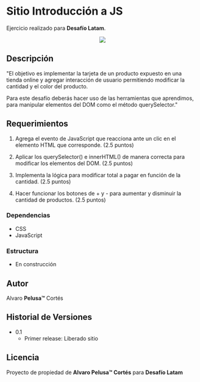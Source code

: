 # Sitio Introducción a JS

Ejercicio realizado para **Desafío Latam**.
<p align="center">
  <img src="https://github.com/donpelusa/desafio-09-javascript/assets/92953141/b397f469-dbc9-430e-b439-855eb63650f5">
</p>

## Descripción

"El objetivo es implementar la tarjeta de un producto expuesto en una tienda online y agregar
interacción de usuario permitiendo modificar la cantidad y el color del producto.

Para este desafío deberás hacer uso de las herramientas que aprendimos, para manipular
elementos del DOM como el método querySelector."

## Requerimientos

1.  Agrega el evento de JavaScript que reacciona ante un clic en el elemento HTML que
corresponde. (2.5 puntos)

2. Aplicar los querySelector() e innerHTML() de manera correcta para modificar los
elementos del DOM. (2.5 puntos)

3. Implementa la lógica para modificar total a pagar en función de la cantidad. (2.5 puntos)

4. Hacer funcionar los botones de + y - para aumentar y disminuir la cantidad de
productos. (2.5 puntos)


### Dependencias

* CSS
* JavaScript

### Estructura

* En construcción


## Autor

Alvaro **Pelusa™** Cortés

## Historial de Versiones

* 0.1
    * Primer release: Liberado sitio

## Licencia

Proyecto de propiedad de **Alvaro Pelusa™ Cortés** para **Desafío Latam**
